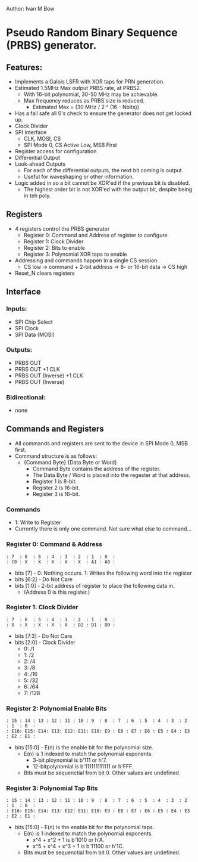 Author: Ivan M Bow

# Pseudo Random Binary Sequence (PRBS) generator.
## Features:
- Implements a Galois LSFR with XOR taps for PRN generation.
- Estimated 1.5MHz Max output PRBS rate, at PRBS2.
  - With 16-bit polynomial, 30-50 MHz may be achievable.
  - Max frequency reduces as PRBS size is reduced.
    - Estimated Max = (30 MHz / 2 ^ (16 - Nbits))
- Has a fail safe all 0's check to ensure the generator does not get locked up.
- Clock Divider
- SPI Interface
  - CLK, MOSI, CS
  - SPI Mode 0, CS Active Low, MSB First
- Register access for configuration
- Differential Output
- Look-ahead Outputs
  - For each of the differential outputs, the next bit coming is output.
  - Useful for waveshaping or other information.
- Logic added in so a bit cannot be XOR'ed if the previous bit is disabled.
  - The highest order bit is not XOR'ed with the output bit, despite being in teh poly.

## Registers
- 4 registers control the PRBS generator
  - Register 0: Command and Address of register to configure
  - Register 1: Clock Divider
  - Register 2: Bits to enable
  - Register 3: Polynomial XOR taps to enable
- Addressing and commands happen in a single CS session.
  - CS low -> command + 2-bit address -> 8- or 16-bit data -> CS high
- Reset_N clears registers

## Interface
### Inputs:
- SPI Chip Select
- SPI Clock
- SPI Data (MOSI)

### Outputs:
- PRBS OUT
- PRBS OUT +1 CLK
- PRBS OUT (Inverse) +1 CLK
- PRBS OUT (Inverse)

### Bidirectional:
- none

## Commands and Registers
- All commands and registers are sent to the device in SPI Mode 0, MSB first.
- Command structure is as follows:
  - {Command Byte} {Data Byte or Word}
    - Command Byte contains the address of the register.
    - The Data Byte / Word is placed into the regester at that address.
    - Register 1 is 8-bit.
    - Register 2 is 16-bit.
    - Register 3 is 16-bit.

### Commands
- 1: Write to Register
- Currently there is only one command. Not sure what else to command...

### Register 0: Command & Address
```
: 7  : 6  : 5  : 4  : 3  : 2  : 1  : 0  :
: C0 : X  : X  : X  : X  : X  : A1 : A0 :
```
- bits [7]   - 0: Nothing occurs.
               1: Writes the following word into the register
- bits [6:2] - Do Not Care
- bits [1:0] - 2-bit address of register to place the following data in.
  - (Address 0 is this register.)

### Register 1: Clock Divider
```
: 7  : 6  : 5  : 4  : 3  : 2  : 1  : 0  :
: X  : X  : X  : X  : X  : D2 : D1 : D0 :
```
- bits [7:3] - Do Not Care
- bits [2:0] - Clock Divider
  - 0: /1
  - 1: /2
  - 2: /4
  - 3: /8
  - 4: /16
  - 5: /32
  - 6: /64
  - 7: /128

### Register 2: Polynomial Enable Bits
```
: 15 : 14 : 13 : 12 : 11 : 10 : 9  : 8  : 7  : 6  : 5  : 4  : 3  : 2  : 1  : 0  :
: E16: E15: E14: E13: E12: E11: E10: E9 : E8 : E7 : E6 : E5 : E4 : E3 : E2 : E1 :
```
- bits [15:0] - E(n) is the enable bit for the polynomial size.
  - E(n) is 1 indexed to match the polynomial exponents.
    - 3-bit ploynomial is b'111 or h'7.
    - 12-bitpolynomial is b'111111111111 or h'FFF.
  - Bits must be sequenctial from bit 0. Other values are undefined.

### Register 3: Polynomial Tap Bits
```
: 15 : 14 : 13 : 12 : 11 : 10 : 9  : 8  : 7  : 6  : 5  : 4  : 3  : 2  : 1  : 0  :
: E16: E15: E14: E13: E12: E11: E10: E9 : E8 : E7 : E6 : E5 : E4 : E3 : E2 : E1 :
```
- bits [15:0] - E(n) is the enable bit for the polynomial taps.
  - E(n) is 1 indexed to match the polynomial exponents.
    - x^4 + x^2 + 1 is b'1010 or h'A.
    - x^5 + x^4 + x^3 + 1 is b'11100 or h'1C.
  - Bits must be sequenctial from bit 0. Other values are undefined.


